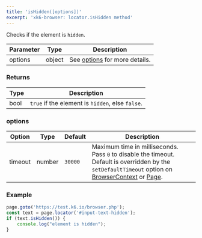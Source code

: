 ```yaml
---
title: 'isHidden([options])'
excerpt: 'xk6-browser: locator.isHidden method'
---
```


Checks if the element is `hidden`.

| Parameter | Type   | Description                               |
| --------- | ------ | ----------------------------------------- |
| options   | object | See [options](#options) for more details. |

### Returns

| Type | Description                                       |
|------|---------------------------------------------------|
| bool | `true` if the element is `hidden`, else `false`. |

### options

<!-- vale off -->

| Option  | Type   | Default | Description                                                                                                                                                                                                                           |
|---------|--------|---------|---------------------------------------------------------------------------------------------------------------------------------------------------------------------------------------------------------------------------------------|
| timeout | number | `30000` | Maximum time in milliseconds. Pass `0` to disable the timeout. Default is overridden by the `setDefaultTimeout` option on [BrowserContext](/javascript-api/xk6-browser/browsercontext/) or [Page](/javascript-api/xk6-browser/page/). |

### Example

<CodeGroup labels={[]}>

<!-- eslint-skip -->

```javascript
page.goto('https://test.k6.io/browser.php');
const text = page.locator('#input-text-hidden');
if (text.isHidden()) {
    console.log("element is hidden");
}
```

</CodeGroup>
